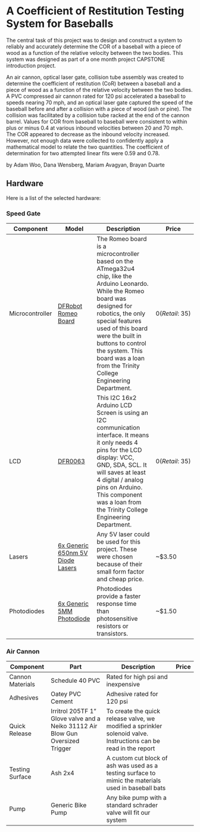 # A Coefficient of Restitution Testing System for Baseballs

The central task of this project was to design and construct a system to reliably and accurately determine the COR of a baseball with a piece of wood as a function of the relative velocity between the two bodies. This system was designed as part of a one month project CAPSTONE introduction project.

An air cannon, optical laser gate, collision tube assembly was created to determine the coefficient of restitution (CoR) between a baseball and a piece of wood as a function of the relative velocity between the two bodies. A PVC compressed air cannon rated for 120 psi accelerated a baseball to speeds nearing 70 mph, and an optical laser gate captured the speed of the baseball before and after a collision with a piece of wood (ash or pine). The collision was facilitated by a collision tube racked at the end of the cannon barrel. Values for COR from baseball to baseball were consistent to within plus or minus 0.4 at various inbound velocities between 20 and 70 mph. The COR appeared to decrease as the inbound velocity increased. However, not enough data were collected to confidently apply a mathematical model to relate the two quantities. The coefficient of determination for two attempted linear fits were 0.59 and 0.78.

by Adam Woo, Dana Wensberg, Mariam Avagyan, Brayan Duarte

## Hardware

Here is a list of the selected hardware:

### Speed Gate
| Component | Model | Description | Price |
| --- | --- | --- | --- |
| Microcontroller | [DFRobot Romeo Board](https://www.dfrobot.com/product-844.html) | The Romeo board is a microcontroller based on the ATmega32u4 chip, like the Arduino Leonardo. While the Romeo board was designed for robotics, the only special features used of this board were the built in buttons to control the system. This board was a loan from the Trinity College Engineering Department. | $0 (Retail: ~$35) |
| LCD | [DFR0063](https://www.dfrobot.com/product-135.html) | This I2C 16x2 Arduino LCD Screen is using an I2C communication interface. It means it only needs 4 pins for the LCD display: VCC, GND, SDA, SCL. It will saves at least 4 digital / analog pins on Arduino. This component was a loan from the Trinity College Engineering Department. | $0 (Retail: ~$35) |
| Lasers |  [6x Generic 650nm 5V Diode Lasers](http://amzn.to/2hCx2co) | Any 5V laser could be used for this project. These were chosen because of their small form factor and cheap price. | ~$3.50 |
| Photodiodes | [6x Generic 5MM Photodiode](http://amzn.to/2zOcfr7) | Photodiodes provide a faster response time than photosensitive resistors or transistors. | ~$1.50 |

### Air Cannon
| Component | Part | Description | Price |
| --- | --- | --- | --- |
| Cannon Materials | Schedule 40 PVC | Rated for high psi and inexpensive |
| Adhesives | Oatey PVC Cement | Adhesive rated for 120 psi |
| Quick Release | Irritrol 205TF 1” Glove valve and a Neiko 31112 Air Blow Gun Oversized Trigger | To create the quick release valve, we modified a sprinkler solenoid valve. Instructions can be read in the report |
| Testing Surface | Ash 2x4 | A custom cut block of ash was used as a testing surface to mimic the materials used in baseball bats |
| Pump | Generic Bike Pump | Any bike pump with a standard schrader valve will fit our system |
